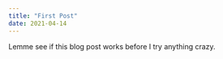 ```yaml
---
title: "First Post"
date: 2021-04-14
---
```


Lemme see if this blog post works before I try anything crazy.